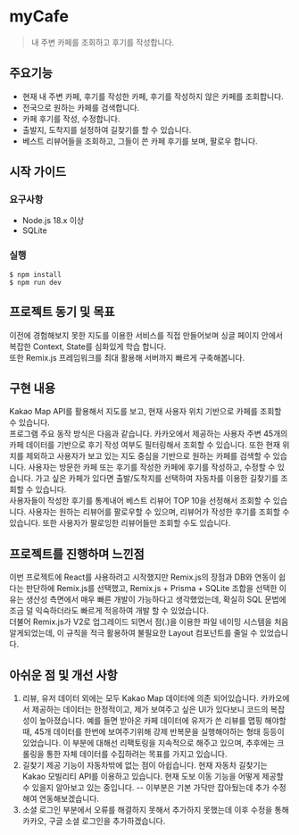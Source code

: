 # myCafe

> 내 주변 카페를 조회하고 후기를 작성합니다.



## 주요기능

- 현재 내 주변 카페, 후기를 작성한 카페, 후기를 작성하지 않은 카페를 조회합니다.
- 전국으로 원하는 카페를 검색합니다.
- 카페 후기를 작성, 수정합니다.
- 출발지, 도착지를 설정하여 길찾기를 할 수 있습니다.
- 베스트 리뷰어들을 조회하고, 그들이 쓴 카페 후기를 보며, 팔로우 합니다.



## 시작 가이드

### 요구사항

- Node.js 18.x 이상
- SQLite

### 실행

<pre><code>$ npm install
$ npm run dev
</code></pre>



<!-- ## 페이지 구성 -->

## 프로젝트 동기 및 목표

이전에 경험해보지 못한 지도를 이용한 서비스를 직접 만들어보며 싱글 페이지 안에서 복잡한 Context, State를 심화있게 학습 합니다. <br />
또한 Remix.js 프레임워크를 최대 활용해 서버까지 빠르게 구축해봅니다.



## 구현 내용

Kakao Map API를 활용해서 지도를 보고, 현재 사용자 위치 기반으로 카페를 조회할 수 있습니다. <br />
프로그램 주요 동작 방식은 다음과 같습니다. 카카오에서 제공하는 사용자 주변 45개의 카페 데이터를 기반으로 후기 작성 여부도 필터링해서 조회할 수 있습니다. 또한 현재 위치를 제외하고 사용자가 보고 있는 지도 중심을 기반으로 원하는 카페를 검색할 수 있습니다. 사용자는 방문한 카페 또는 후기를 작성한 카페에 후기를 작성하고, 수정할 수 있습니다. 가고 싶은 카페가 있다면 출발/도착지를 선택하여 자동차를 이용한 길찾기를 조회할 수 있습니다. <br />
사용자들이 작성한 후기를 통계내어 베스트 리뷰어 TOP 10을 선정해서 조회할 수 있습니다. 사용자는 원하는 리뷰어를 팔로우할 수 있으며, 리뷰어가 작성한 후기를 조회할 수 있습니다. 또한 사용자가 팔로잉한 리뷰어들만 조회할 수도 있습니다.



## 프로젝트를 진행하며 느낀점

이번 프로젝트에 React를 사용하려고 시작했지만 Remix.js의 장점과 DB와 연동이 쉽다는 판단하에 Remix.js를 선택했고, Remix.js + Prisma + SQLite 조합을 선택한 이유는 생산성 측면에서 매우 빠른 개발이 가능하다고 생각했었는데, 확실히 SQL 문법에 조금 덜 익숙하더라도 빠르게 적응하여 개발 할 수 있었습니다. <br />
더불어 Remix.js가 V2로 업그레이드 되면서 점(.)을 이용한 파일 네이밍 시스템을 처음 알게되었는데, 이 규칙을 적극 활용하여 불필요한 Layout 컴포넌트를 줄일 수 있었습니다. <br />




## 아쉬운 점 및 개선 사항

1. 리뷰, 유저 데이터 외에는 모두 Kakao Map 데이터에 의존 되어있습니다. 카카오에서 제공하는 데이터는 한정적이고, 제가 보여주고 싶은 UI가 있다보니 코드의 복잡성이 높아졌습니다. 예를 들면 받아온 카페 데이터에 유저가 쓴 리뷰를 맵핑 해야할때, 45개 데이터를 한번에 보여주기위해 강제 반복문을 실행해야하는 형태 등등이 있었습니다. 이 부분에 대해선 리팩토링을 지속적으로 해주고 있으며, 추후에는 크롤링을 통한 자체 데이터를 수집하려는 목표를 가지고 있습니다.
2. 길찾기 제공 기능이 자동차밖에 없는 점이 아쉽습니다. 현재 자동차 길찾기는 Kakao 모빌리티 API를 이용하고 있습니다. 현재 도보 이동 기능을 어떻게 제공할 수 있을지 알아보고 있는 중입니다. -- 이부분은 기본 가닥만 잡아뒀는데 추가 수정해여 연동해보겠습니다.
3. 소셜 로그인 부분에서 오류를 해결하지 못해서 추가하지 못했는데 이후 수정을 통해 카카오, 구글 소셜 로그인을 추가하겠습니다.
